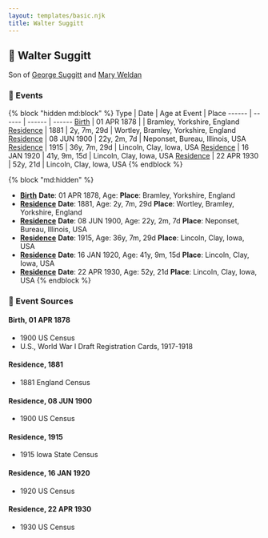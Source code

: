```yaml
---
layout: templates/basic.njk
title: Walter Suggitt
---
```

## 🔵 Walter Suggitt

Son of [George Suggitt](/people/4/48171276) and [Mary Weldan](/people/1/18538354)

### 📆 Events

{% block "hidden md:block" %}
Type | Date | Age at Event | Place
------ | ------ | ------ | ------
[Birth](#event-event-2) | 01 APR 1878 |  | Bramley, Yorkshire, England
[Residence](#event-event-0) | 1881 | 2y, 7m, 29d | Wortley, Bramley, Yorkshire, England
[Residence](#event-event-1) | 08 JUN 1900 | 22y, 2m, 7d | Neponset, Bureau, Illinois, USA
[Residence](#event-event-2) | 1915 | 36y, 7m, 29d | Lincoln, Clay, Iowa, USA
[Residence](#event-event-3) | 16 JAN 1920 | 41y, 9m, 15d | Lincoln, Clay, Iowa, USA
[Residence](#event-event-4) | 22 APR 1930 | 52y, 21d | Lincoln, Clay, Iowa, USA
{% endblock %}

{% block "md:hidden" %}
- **[Birth](#event-event-2)**
**Date**: 01 APR 1878, Age:
**Place**: Bramley, Yorkshire, England
- **[Residence](#event-event-0)**
**Date**: 1881, Age: 2y, 7m, 29d
**Place**: Wortley, Bramley, Yorkshire, England
- **[Residence](#event-event-1)**
**Date**: 08 JUN 1900, Age: 22y, 2m, 7d
**Place**: Neponset, Bureau, Illinois, USA
- **[Residence](#event-event-2)**
**Date**: 1915, Age: 36y, 7m, 29d
**Place**: Lincoln, Clay, Iowa, USA
- **[Residence](#event-event-3)**
**Date**: 16 JAN 1920, Age: 41y, 9m, 15d
**Place**: Lincoln, Clay, Iowa, USA
- **[Residence](#event-event-4)**
**Date**: 22 APR 1930, Age: 52y, 21d
**Place**: Lincoln, Clay, Iowa, USA
{% endblock %}

### 📰 Event Sources

#### <a id="event-event-2"></a> Birth, 01 APR 1878
* 1900 US Census
* U.S., World War I Draft Registration Cards, 1917-1918

#### <a id="event-event-0"></a> Residence, 1881
* 1881 England Census

#### <a id="event-event-1"></a> Residence, 08 JUN 1900
* 1900 US Census

#### <a id="event-event-2"></a> Residence, 1915
* 1915 Iowa State Census

#### <a id="event-event-3"></a> Residence, 16 JAN 1920
* 1920 US Census

#### <a id="event-event-4"></a> Residence, 22 APR 1930
* 1930 US Census